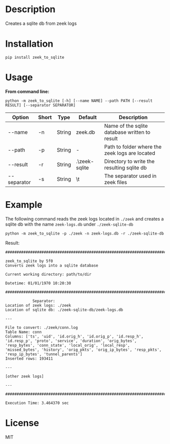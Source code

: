 # Description

Creates a sqlite db from zeek logs

# Installation

`pip install zeek_to_sqlite`

# Usage

**From command line:**

`python -m zeek_to_sqlite [-h] [--name NAME] --path PATH [--result RESULT] [--separator SEPARATOR]`

| Option | Short | Type | Default | Description |
|---|---|---|---|---|
|--name | -n | String | zeek.db | Name of the sqlite database written to result |
|--path | -p | String | - | Path to folder where the zeek logs are located |
|--result | -r | String | .\zeek-sqlite | Directory to write the resulting sqlite db |
|--separator | -s | String | \t | The separator used in zeek files |


# Example

The following command reads the zeek logs located in `./zeek` and creates a sqlite db with
the name `zeek-logs.db` under `./zeek-sqlite-db`

`python -m zeek_to_sqlite -p ./zeek -n zeek-logs.db -r ./zeek-sqlite-db`

Result:

```
################################################################################

zeek_to_sqlite by 5f0
Converts zeek logs into a sqlite database

Current working directory: path/to/dir

Datetime: 01/01/1970 10:20:30

################################################################################

            Separator: 
Location of zeek logs: ./zeek
Location of sqlite db: ./zeek-sqlite-db/zeek-logs.db

---

File to convert: ./zeek/conn.log
Table Name: conn
Columns: ['ts', 'uid', 'id.orig_h', 'id.orig_p', 'id.resp_h', 'id.resp_p', 'proto', 'service', 'duration', 'orig_bytes', 'resp_bytes', 'conn_state', 'local_orig', 'local_resp', 'missed_bytes', 'history', 'orig_pkts', 'orig_ip_bytes', 'resp_pkts', 'resp_ip_bytes', 'tunnel_parents']
Inserted rows: 193411

---

[other zeek logs]

---

################################################################################

Execution Time: 3.464370 sec
```


# License

MIT